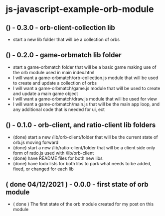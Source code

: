 # js-javascript-example-orb-module


## () - 0.3.0 - orb-client-collection lib
* start a new lib folder that will be a collection of orbs

## () - 0.2.0 - game-orbmatch lib folder
* start a game-orbmatch folder that will be a basic game making use of the orb module used in main index.html
* I will want a game-orbmatch/orb-collection.js module that will be used to create and update a collection of orbs
* I will want a game-orbmatch/game.js module that will be used to create and update a main game object
* I will want a game-orbmatch/draw.js module that will be used for view
* I will want a game-orbmatch/main.js that will be the main app loop, and any additional code that is needed for ui, ect

## () - 0.1.0 - orb-client, and ratio-client lib folders
* (done) start a new /lib/orb-client/folder that will be the current state of orb.js moving forward
* (done) start a new /lib/ratio-client/folder that will be a client side only form of ratio.js used with /lib/orb-client
* (done) have README files for both new libs
* (done) have todo lists for both libs to park what needs to be added, fixed, or changed for each lib

## ( done 04/12/2021 ) - 0.0.0 - first state of orb module
* ( done ) The first state of the orb module created for my post on this module